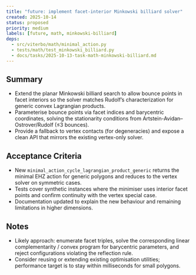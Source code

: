 ```yaml
---
title: "future: implement facet-interior Minkowski billiard solver"
created: 2025-10-14
status: proposed
priority: medium
labels: [future, math, minkowski-billiard]
deps:
  - src/viterbo/math/minimal_action.py
  - tests/math/test_minkowski_billiard.py
  - docs/tasks/2025-10-13-task-math-minkowski-billiard.md
---
```


## Summary

- Extend the planar Minkowski billiard search to allow bounce points in facet interiors so the solver matches Rudolf’s characterization for generic convex Lagrangian products.
- Parameterise bounce points via facet indices and barycentric coordinates, solving the stationarity conditions from Artstein-Avidan–Ostrover/Rudolf (≤3 bounces).
- Provide a fallback to vertex contacts (for degeneracies) and expose a clean API that mirrors the existing vertex-only solver.

## Acceptance Criteria

- New `minimal_action_cycle_lagrangian_product_generic` returns the minimal EHZ action for generic polygons and reduces to the vertex solver on symmetric cases.
- Tests cover synthetic instances where the minimiser uses interior facet points and confirm continuity with the vertex special case.
- Documentation updated to explain the new behaviour and remaining limitations in higher dimensions.

## Notes

- Likely approach: enumerate facet triples, solve the corresponding linear complementarity / convex program for barycentric parameters, and reject configurations violating the reflection rule.
- Consider reusing or extending existing optimisation utilities; performance target is to stay within milliseconds for small polygons.
